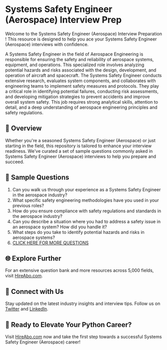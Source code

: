 # Systems Safety Engineer (Aerospace) Interview Prep

Welcome to the Systems Safety Engineer (Aerospace) Interview Preparation ! This resource is designed to help you ace your Systems Safety Engineer (Aerospace) interviews with confidence.

A Systems Safety Engineer in the field of Aerospace Engineering is responsible for ensuring the safety and reliability of aerospace systems, equipment, and operations. This specialized role involves analyzing potential hazards and risks associated with the design, development, and operation of aircraft and spacecraft. The Systems Safety Engineer conducts extensive research, evaluates system components, and collaborates with engineering teams to implement safety measures and protocols. They play a critical role in identifying potential failures, conducting risk assessments, and developing mitigation strategies to prevent accidents and improve overall system safety. This job requires strong analytical skills, attention to detail, and a deep understanding of aerospace engineering principles and safety regulations.

## 🚀 Overview

Whether you're a seasoned Systems Safety Engineer (Aerospace) or just starting in the field, this repository is tailored to enhance your interview readiness. We've curated a set of sample questions commonly asked in Systems Safety Engineer (Aerospace) interviews to help you prepare and succeed.

## 📝 Sample Questions

1. Can you walk us through your experience as a Systems Safety Engineer in the aerospace industry?
2. What specific safety engineering methodologies have you used in your previous roles?
3. How do you ensure compliance with safety regulations and standards in the aerospace industry?
4. Can you describe a situation where you had to address a safety issue in an aerospace system? How did you handle it?
5. What steps do you take to identify potential hazards and risks in aerospace systems?
6. [CLICK HERE FOR MORE QUESTIONS](https://hireabo.com/job/3_3_17/Systems%20Safety%20Engineer%20Aerospace)

## 🌐 Explore Further

For an extensive question bank and more resources across 5,000 fields, visit [HireAbo.com](https://www.hireabo.com).

## 📱 Connect with Us

Stay updated on the latest industry insights and interview tips. Follow us on [Twitter](https://twitter.com/hireabo) and [LinkedIn](https://www.linkedin.com/in/hire-abo-3609972a8/).

## 🚀 Ready to Elevate Your Python Career?

Visit [HireAbo.com](https://www.hireabo.com) now and take the first step towards a successful Systems Safety Engineer (Aerospace) career!